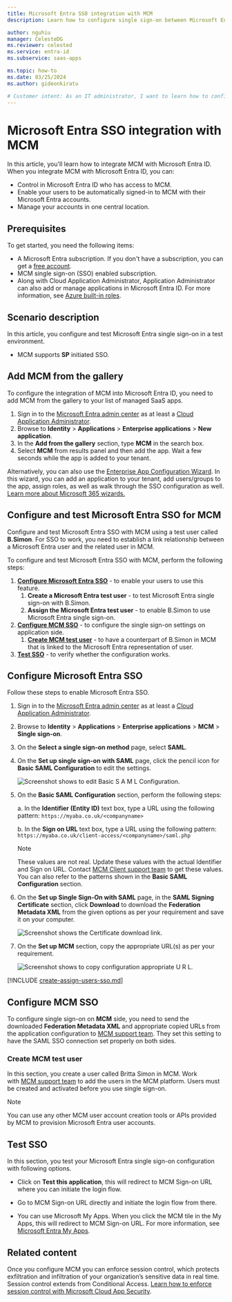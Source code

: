 ```yaml
---
title: Microsoft Entra SSO integration with MCM
description: Learn how to configure single sign-on between Microsoft Entra ID and MCM.

author: nguhiu
manager: CelesteDG
ms.reviewer: celested
ms.service: entra-id
ms.subservice: saas-apps

ms.topic: how-to
ms.date: 03/25/2024
ms.author: gideonkiratu

# Customer intent: As an IT administrator, I want to learn how to configure single sign-on between Microsoft Entra ID and MCM so that I can control who has access to MCM, enable automatic sign-in with Microsoft Entra accounts, and manage my accounts in one central location.
---
```

# Microsoft Entra SSO integration with MCM

In this article,  you'll learn how to integrate MCM with Microsoft Entra ID. When you integrate MCM with Microsoft Entra ID, you can:

* Control in Microsoft Entra ID who has access to MCM.
* Enable your users to be automatically signed-in to MCM with their Microsoft Entra accounts.
* Manage your accounts in one central location.

## Prerequisites

To get started, you need the following items:

* A Microsoft Entra subscription. If you don't have a subscription, you can get a [free account](https://azure.microsoft.com/free/).
* MCM single sign-on (SSO) enabled subscription.
* Along with Cloud Application Administrator, Application Administrator can also add or manage applications in Microsoft Entra ID.
For more information, see [Azure built-in roles](~/identity/role-based-access-control/permissions-reference.md).

## Scenario description

In this article,  you configure and test Microsoft Entra single sign-on in a test environment.

* MCM supports **SP** initiated SSO.

## Add MCM from the gallery

To configure the integration of MCM into Microsoft Entra ID, you need to add MCM from the gallery to your list of managed SaaS apps.

1. Sign in to the [Microsoft Entra admin center](https://entra.microsoft.com) as at least a [Cloud Application Administrator](~/identity/role-based-access-control/permissions-reference.md#cloud-application-administrator).
1. Browse to **Identity** > **Applications** > **Enterprise applications** > **New application**.
1. In the **Add from the gallery** section, type **MCM** in the search box.
1. Select **MCM** from results panel and then add the app. Wait a few seconds while the app is added to your tenant.

 Alternatively, you can also use the [Enterprise App Configuration Wizard](https://portal.office.com/AdminPortal/home?Q=Docs#/azureadappintegration). In this wizard, you can add an application to your tenant, add users/groups to the app, assign roles, as well as walk through the SSO configuration as well. [Learn more about Microsoft 365 wizards.](/microsoft-365/admin/misc/azure-ad-setup-guides)

<a name='configure-and-test-azure-ad-sso-for-mcm'></a>

## Configure and test Microsoft Entra SSO for MCM

Configure and test Microsoft Entra SSO with MCM using a test user called **B.Simon**. For SSO to work, you need to establish a link relationship between a Microsoft Entra user and the related user in MCM.

To configure and test Microsoft Entra SSO with MCM, perform the following steps:

1. **[Configure Microsoft Entra SSO](#configure-azure-ad-sso)** - to enable your users to use this feature.
    1. **Create a Microsoft Entra test user** - to test Microsoft Entra single sign-on with B.Simon.
    1. **Assign the Microsoft Entra test user** - to enable B.Simon to use Microsoft Entra single sign-on.
1. **[Configure MCM SSO](#configure-mcm-sso)** - to configure the single sign-on settings on application side.
    1. **[Create MCM test user](#create-mcm-test-user)** - to have a counterpart of B.Simon in MCM that is linked to the Microsoft Entra representation of user.
1. **[Test SSO](#test-sso)** - to verify whether the configuration works.

<a name='configure-azure-ad-sso'></a>

## Configure Microsoft Entra SSO

Follow these steps to enable Microsoft Entra SSO.

1. Sign in to the [Microsoft Entra admin center](https://entra.microsoft.com) as at least a [Cloud Application Administrator](~/identity/role-based-access-control/permissions-reference.md#cloud-application-administrator).
1. Browse to **Identity** > **Applications** > **Enterprise applications** > **MCM** > **Single sign-on**.
1. On the **Select a single sign-on method** page, select **SAML**.
1. On the **Set up single sign-on with SAML** page, click the pencil icon for **Basic SAML Configuration** to edit the settings.

    ![Screenshot shows to edit Basic S A M L Configuration.](common/edit-urls.png "Basic Configuration")

1. On the **Basic SAML Configuration** section, perform the following steps:

    a. In the **Identifier (Entity ID)** text box, type a URL using the following pattern:
    `https://myaba.co.uk/<companyname>`

	b. In the **Sign on URL** text box, type a URL using the following pattern:
    `https://myaba.co.uk/client-access/<companyname>/saml.php`

	> [!NOTE]
	> These values are not real. Update these values with the actual Identifier and Sign on URL. Contact [MCM Client support team](https://mcmtechnology.com/support) to get these values. You can also refer to the patterns shown in the **Basic SAML Configuration** section.

1. On the **Set up Single Sign-On with SAML** page, in the **SAML Signing Certificate** section, click **Download** to download the **Federation Metadata XML** from the given options as per your requirement and save it on your computer.

	![Screenshot shows the Certificate download link.](common/metadataxml.png "Certificate")

1. On the **Set up MCM** section, copy the appropriate URL(s) as per your requirement.

	![Screenshot shows to copy configuration appropriate U R L.](common/copy-configuration-urls.png "Metadata")

<a name='create-an-azure-ad-test-user'></a>

[!INCLUDE [create-assign-users-sso.md](~/identity/saas-apps/includes/create-assign-users-sso.md)]

## Configure MCM SSO

To configure single sign-on on **MCM** side, you need to send the downloaded **Federation Metadata XML** and appropriate copied URLs from the application configuration to [MCM support team](https://mcmtechnology.com/support). They set this setting to have the SAML SSO connection set properly on both sides.

### Create MCM test user

In this section, you create a user called Britta Simon in MCM. Work with [MCM support team](https://mcmtechnology.com/support) to add the users in the MCM platform. Users must be created and activated before you use single sign-on.

>[!NOTE]
>You can use any other MCM user account creation tools or APIs provided by MCM to provision Microsoft Entra user accounts.

## Test SSO 

In this section, you test your Microsoft Entra single sign-on configuration with following options. 

* Click on **Test this application**, this will redirect to MCM Sign-on URL where you can initiate the login flow. 

* Go to MCM Sign-on URL directly and initiate the login flow from there.

* You can use Microsoft My Apps. When you click the MCM tile in the My Apps, this will redirect to MCM Sign-on URL. For more information, see [Microsoft Entra My Apps](/azure/active-directory/manage-apps/end-user-experiences#azure-ad-my-apps).

## Related content

Once you configure MCM you can enforce session control, which protects exfiltration and infiltration of your organization’s sensitive data in real time. Session control extends from Conditional Access. [Learn how to enforce session control with Microsoft Cloud App Security](/cloud-app-security/proxy-deployment-aad).
